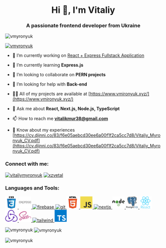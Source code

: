<h1 align="center">Hi 👋, I'm Vitaliy</h1>
<h3 align="center">A passionate frontend developer from Ukraine</h3>

<p align="left"> <img src="https://komarev.com/ghpvc/?username=vmyronyuk&label=Profile%20views&color=0e75b6&style=flat" alt="vmyronyuk" /> </p>

<p align="left"> <a href="https://github.com/ryo-ma/github-profile-trophy"><img src="https://github-profile-trophy.vercel.app/?username=vmyronyuk" alt="vmyronyuk" /></a> </p>

- 🔭 I’m currently working on [React + Express Fullstack Application](https://github.com/vmyronyuk/autumn-leaf)

- 🌱 I’m currently learning **Express.js**

- 👯 I’m looking to collaborate on **PERN projects**

- 🤝 I’m looking for help with **Back-end**

- 👨‍💻 All of my projects are available at [https://www.vmironyuk.xyz/](https://www.vmironyuk.xyz/)

- 💬 Ask me about **React, Next.js, Node.js, TypeScript**

- 📫 How to reach me **vitalikmur38@gmail.com**

- 📄 Know about my experiences [https://cv.djinni.co/83/f6e05aebcd30ee6a00f1f2ca5cc7d8/Vitaliy_Myronyuk_CV.pdf](https://cv.djinni.co/83/f6e05aebcd30ee6a00f1f2ca5cc7d8/Vitaliy_Myronyuk_CV.pdf)

<h3 align="left">Connect with me:</h3>
<p align="left">
<a href="https://linkedin.com/in/vitaliymyronyuk" target="blank"><img align="center" src="https://raw.githubusercontent.com/rahuldkjain/github-profile-readme-generator/master/src/images/icons/Social/linked-in-alt.svg" alt="vitaliymyronyuk" height="30" width="40" /></a>
<a href="https://instagram.com/xzvetal" target="blank"><img align="center" src="https://raw.githubusercontent.com/rahuldkjain/github-profile-readme-generator/master/src/images/icons/Social/instagram.svg" alt="xzvetal" height="30" width="40" /></a>
</p>

<h3 align="left">Languages and Tools:</h3>
<p align="left"> <a href="https://www.w3schools.com/css/" target="_blank" rel="noreferrer"> <img src="https://raw.githubusercontent.com/devicons/devicon/master/icons/css3/css3-original-wordmark.svg" alt="css3" width="40" height="40"/> </a> <a href="https://expressjs.com" target="_blank" rel="noreferrer"> <img src="https://raw.githubusercontent.com/devicons/devicon/master/icons/express/express-original-wordmark.svg" alt="express" width="40" height="40"/> </a> <a href="https://firebase.google.com/" target="_blank" rel="noreferrer"> <img src="https://www.vectorlogo.zone/logos/firebase/firebase-icon.svg" alt="firebase" width="40" height="40"/> </a> <a href="https://git-scm.com/" target="_blank" rel="noreferrer"> <img src="https://www.vectorlogo.zone/logos/git-scm/git-scm-icon.svg" alt="git" width="40" height="40"/> </a> <a href="https://www.w3.org/html/" target="_blank" rel="noreferrer"> <img src="https://raw.githubusercontent.com/devicons/devicon/master/icons/html5/html5-original-wordmark.svg" alt="html5" width="40" height="40"/> </a> <a href="https://developer.mozilla.org/en-US/docs/Web/JavaScript" target="_blank" rel="noreferrer"> <img src="https://raw.githubusercontent.com/devicons/devicon/master/icons/javascript/javascript-original.svg" alt="javascript" width="40" height="40"/> </a> <a href="https://nextjs.org/" target="_blank" rel="noreferrer"> <img src="https://cdn.worldvectorlogo.com/logos/nextjs-2.svg" alt="nextjs" width="40" height="40"/> </a> <a href="https://nodejs.org" target="_blank" rel="noreferrer"> <img src="https://raw.githubusercontent.com/devicons/devicon/master/icons/nodejs/nodejs-original-wordmark.svg" alt="nodejs" width="40" height="40"/> </a> <a href="https://www.postgresql.org" target="_blank" rel="noreferrer"> <img src="https://raw.githubusercontent.com/devicons/devicon/master/icons/postgresql/postgresql-original-wordmark.svg" alt="postgresql" width="40" height="40"/> </a> <a href="https://reactjs.org/" target="_blank" rel="noreferrer"> <img src="https://raw.githubusercontent.com/devicons/devicon/master/icons/react/react-original-wordmark.svg" alt="react" width="40" height="40"/> </a> <a href="https://redux.js.org" target="_blank" rel="noreferrer"> <img src="https://raw.githubusercontent.com/devicons/devicon/master/icons/redux/redux-original.svg" alt="redux" width="40" height="40"/> </a> <a href="https://sass-lang.com" target="_blank" rel="noreferrer"> <img src="https://raw.githubusercontent.com/devicons/devicon/master/icons/sass/sass-original.svg" alt="sass" width="40" height="40"/> </a> <a href="https://tailwindcss.com/" target="_blank" rel="noreferrer"> <img src="https://www.vectorlogo.zone/logos/tailwindcss/tailwindcss-icon.svg" alt="tailwind" width="40" height="40"/> </a> <a href="https://www.typescriptlang.org/" target="_blank" rel="noreferrer"> <img src="https://raw.githubusercontent.com/devicons/devicon/master/icons/typescript/typescript-original.svg" alt="typescript" width="40" height="40"/> </a> </p>

<p><img align="left" src="https://github-readme-stats.vercel.app/api/top-langs?username=vmyronyuk&show_icons=true&theme=dark&locale=en&layout=compact" alt="vmyronyuk" /></p>

<p>&nbsp;<img align="center" src="https://github-readme-stats.vercel.app/api?username=vmyronyuk&show_icons=true&theme=dark&locale=en" alt="vmyronyuk" /></p>

<p><img align="center" src="https://github-readme-streak-stats.herokuapp.com/?user=vmyronyuk&theme=dark" alt="vmyronyuk" /></p>



